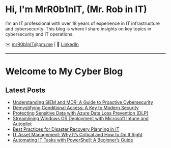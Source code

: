 # Hi, I'm MrR0b1nIT, (Mr. Rob in IT)
I’m an IT professional with over 18 years of experience in IT infrastructure and cybersecurity. This blog is where I share insights on key topics in cybersecurity and IT operations.

✉️ [mrR0b1nIT@pm.me](mailto:mrR0b1nIT@pm.me) | 🔗 [LinkedIn](https://www.linkedin.com/in/robertmoss10/)

---
# Welcome to My Cyber Blog


## Latest Posts
- [Understanding SIEM and MDR: A Guide to Proactive Cybersecurity](siem-mdr-guide.md)
- [Demystifying Conditional Access: A Key to Modern Security](conditional-access.md)
- [Protecting Sensitive Data with Azure Data Loss Prevention (DLP)](azure-dlp.md)
- [Streamlining Windows OS Deployment with Microsoft Intune and Autopilot](intune-autopilot.md)
- [Best Practices for Disaster Recovery Planning in IT](dr-planning.md)
- [IT Asset Management: Why It’s Critical and How to Do It Right](asset-mgmt.md)
- [Automating IT Tasks with PowerShell: A Beginner’s Guide](auto-ps.md)
